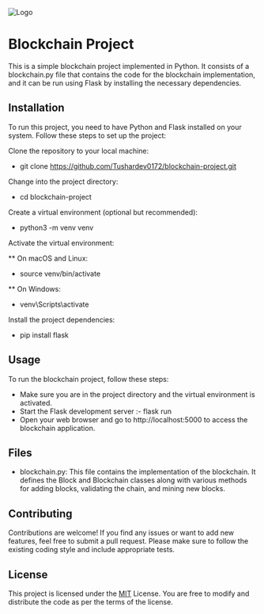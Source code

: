 
![Logo](![depositphotos_209572350-stock-illustration-block-chain-logo-illustration-block](https://github.com/Tushardev0172/Python-Blockchain/assets/120170474/a5960167-7136-4b2d-a160-6db3303c095a)
)


# Blockchain Project

This is a simple blockchain project implemented in Python. It consists of a blockchain.py file that contains the code for the blockchain implementation, and it can be run using Flask by installing the necessary dependencies.


## Installation
To run this project, you need to have Python and Flask installed on your system. Follow these steps to set up the project:

Clone the repository to your local machine:
- git clone https://github.com/Tushardev0172/blockchain-project.git

Change into the project directory:
- cd blockchain-project

Create a virtual environment (optional but recommended):
- python3 -m venv venv

Activate the virtual environment:

** On macOS and Linux:
- source venv/bin/activate

** On Windows:
- venv\Scripts\activate

Install the project dependencies:
- pip install flask

## Usage
To run the blockchain project, follow these steps:
- Make sure you are in the project directory and the virtual environment is activated.
- Start the Flask development server :-   flask run
- Open your web browser and go to http://localhost:5000 to access the blockchain application.

## Files
- blockchain.py: This file contains the implementation of the blockchain. It defines the Block and Blockchain classes along with various methods for adding blocks, validating the chain, and mining new blocks.
## Contributing
Contributions are welcome! If you find any issues or want to add new features, feel free to submit a pull request. Please make sure to follow the existing coding style and include appropriate tests.
## License
This project is licensed under the [MIT](https://choosealicense.com/licenses/mit/) License. You are free to modify and distribute the code as per the terms of the license.


